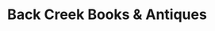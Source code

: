 ---
title: "Back Creek Books & Antiques"
url: /annapolis/back-creek-books-and-antiques/
shop: books
---